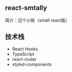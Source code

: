 ## react-smtally

简介：记个小账（small react版）

## 技术栈

- React Hooks
- TypeScript
- react-router
- styled-components